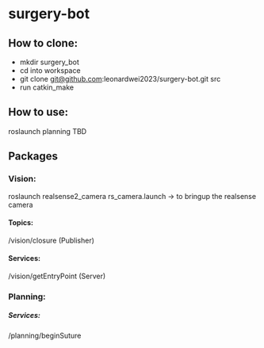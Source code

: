 # surgery-bot

## How to clone:
- mkdir surgery_bot
- cd into workspace
- git clone git@github.com:leonardwei2023/surgery-bot.git src
- run catkin_make

## How to use:
roslaunch planning TBD

## Packages
### Vision:
roslaunch realsense2_camera rs_camera.launch -> to bringup the realsense camera
#### Topics:
/vision/closure (Publisher)
#### Services:
/vision/getEntryPoint (Server)

### Planning:
##### Services:
/planning/beginSuture
